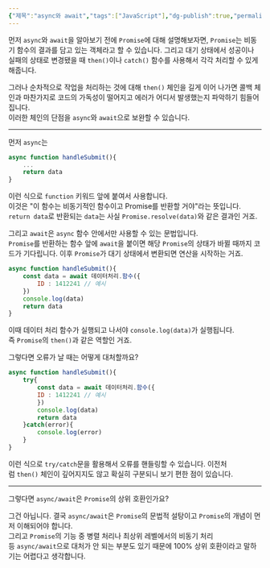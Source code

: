 ```yaml
---
{"제목":"async와 await","tags":["JavaScript"],"dg-publish":true,"permalink":"/공부/JavaScript/async와 await/","dgPassFrontmatter":true,"updated":"2025-04-29T16:00:10.898+09:00"}
---
```


먼저 `async`와 `await`을 알아보기 전에 `Promise`에 대해 설명해보자면, `Promise`는 비동기 함수의 결과를 담고 있는 객체라고 할 수 있습니다. 그리고 대기 상태에서 성공이나 실패의 상태로 변경됐을 때 `then()`이나 `catch()` 함수를 사용해서 각각 처리할 수 있게 해줍니다.

그러나 순차적으로 작업을 처리하는 것에 대해 `then()` 체인을 길게 이어 나가면 콜백 체인과 마찬가지로 코드의 가독성이 떨어지고 에러가 어디서 발생했는지 파악하기 힘들어집니다.  
이러한 체인의 단점을 `async`와 `await`으로 보완할 수 있습니다.

---
먼저 `async`는 

```ts
async function handleSubmit(){
	...
	return data
}
```

이런 식으로 `function` 키워드 앞에 붙여서 사용합니다.  
이것은 "이 함수는 비동기적인 함수이고 Promise를 반환할 거야"라는 뜻입니다.  
`return data`로 반환되는 `data`는 사실 `Promise.resolve(data)`와 같은 결과인 거죠.

그리고 `await`은 `async` 함수 안에서만 사용할 수 있는 문법입니다.  
`Promise`를 반환하는 함수 앞에 `await`을 붙이면 해당 `Promise`의 상태가 바뀔 때까지 코드가 기다립니다. 이후 `Promise`가 대기 상태에서 변환되면 연산을 시작하는 거죠.

```jsx
async function handleSubmit(){
	const data = await 데이터처리.함수({
		ID : 1412241 // 예시
	})
	console.log(data)
	return data
}
```

이때 데이터 처리 함수가 실행되고 나서야 `console.log(data)`가 실행됩니다. 즉 `Promise`의 `then()`과 같은 역할인 거죠.

그렇다면 오류가 날 때는 어떻게 대처할까요?

```js
async function handleSubmit(){
	try{
		const data = await 데이터처리.함수({
		ID : 1412241 // 예시
		})
		console.log(data)
		return data
	}catch(error){
		console.log(error)
	}
}
```

이런 식으로 `try/catch`문을 활용해서 오류를 핸들링할 수 있습니다. 이전처럼 `then()` 체인이 깊어지지도 않고 확실히 구분되니 보기 편한 점이 있습니다.

---
그렇다면 `async/await`은 `Promise`의 상위 호환인가요?

그건 아닙니다. 결국 `async/await`은 `Promise`의 문법적 설탕이고 `Promise`의 개념이 먼저 이해되어야 합니다.  
그리고 `Promise`의 기능 중 병렬 처리나 최상위 레벨에서의 비동기 처리 등 `async/await`으로 대처가 안 되는 부분도 있기 때문에 100% 상위 호환이라고 말하기는 어렵다고 생각합니다.